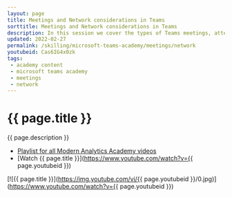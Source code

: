```yaml
---
layout: page
title: Meetings and Network considerations in Teams
sorttitle: Meetings and Network considerations in Teams
description: In this session we cover the types of Teams meetings, attendees and client pre-requisites, and network considerations and optimizations for Teams meetings.
updated: 2022-02-27
permalink: /skilling/microsoft-teams-academy/meetings/network
youtubeid: Cas6IG4x0zk
tags: 
 - academy content
 - microsoft teams academy
 - meetings
 - network
---
```


# {{ page.title }}

{{ page.description }}

* [Playlist for all Modern Analytics Academy videos](https://www.youtube.com/playlist?list=PL8_VXqhvJI9DtxeuFmmQ0V6Z_zL0MXnnI)
* [Watch {{ page.title }}](https://www.youtube.com/watch?v={{ page.youtubeid }})

[![{{ page.title }}](https://img.youtube.com/vi/{{ page.youtubeid }}/0.jpg)](https://www.youtube.com/watch?v={{ page.youtubeid }})